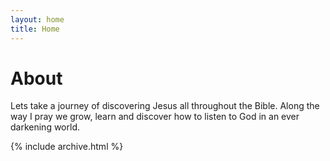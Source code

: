 ```yaml
---
layout: home
title: Home
---
```


# About

Lets take a journey of discovering Jesus all throughout the Bible. Along the way I pray we grow, learn and discover how to listen to God in an ever darkening world.

{% include archive.html %}
